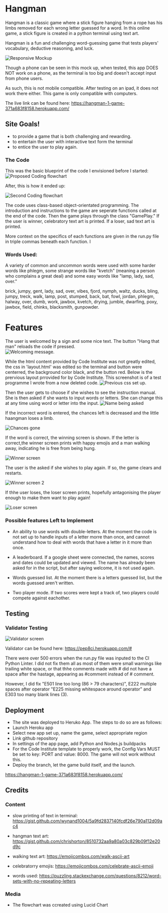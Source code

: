 # Hangman

Hangman is a classic game where a stick figure hanging from a rope has his limbs removed for each wrong letter guessed for a word. In this online game, a stick figure is created in a python terminal using text art. 

Hangman is a fun and challenging word-guessing game that tests players' vocabulary, deductive reasoning, and luck.

![Responsive Mockup](amiresponsive.png)

Though a phone can be seen in this mock up, when tested, this app DOES NOT work on a phone, as the terminal is too big and doesn't accept input from phone users.

As such, this is not mobile compatible. After testing on an ipad, it does not work there either. This game is only compatible with computers. 


The live link can be found here: 
https://hangman-1-game-371a683f8158.herokuapp.com/

## Site Goals!
- to provide a game that is both challenging and rewarding.
- to entertain the user with interactive text form the terminal
- to entice the user to play again.  

### The Code
This was the basic blueprint of the code I envisioned before I started: 
![Proposed Coding flowchart](flowchart.png)

After, this is how it ended up: 

![Second Coding flowchart](DIAGRAM2.png)

The code uses class-based object-orientated programming. 
The introduction and instructions to the game are seperate functions called at the end of the code. Then the game plays through the class "GamePlay." If the user is  winner, celebratory text art is printed. If a loser, sad text art is printed. 

More context on the specifics of each functions are given in the run.py file in triple commas beneath each function. l

### Words Used: 
A variety of common and uncommon words were used with some harder words like phlegm, some strange words like "kvetch" (meaning a person who complains a great deal) and some easy words like "lamp, lady, sad, over."

brick, jumpy, gent, lady, sad, over, vibes, fjord, nymph, waltz, ducks, bling, jumpy, treck, walk, lamp, post, stumped, back, bat, fowl, jordan, phlegm, halway, over, dumb, work, jawbox, kvetch, drying, jumble, dwarfing, poxy, jawbox, field, chinks, blacksmith, gunpowder.

# Features
The user is welcomed by a sign and some nice text. The button "Hang that man" reloads the code if pressed.  
![Welcoming message.](LANDINGART.png)

While the html content provided by Code Institute was not greatly edited, the css in 'layout.html' was edited so the terminal and button were centerred, the background color black, and the button red. Below is the prervious layout prrovided for by Code Institute. This screenshot is of a test programme I wrote from a now deleted code. 
![Previous css set up.](pookie.png)

Then the user gets to choose if she wishes to see the instruction manual. She is then asked if she wants to input words or letters. She can change this at any time using word or letter into the input. 
![Name being asked](landing2.png)

If the incorrect word is entered, the chances left is decreased and the little haangman loses a limb. 

![Chances gone](landing3.png)

If the word is correct, the winning screen is shown. If the letter is correct,the winner screen prints with happy emojis and a man walking away, indicating he is free from being hung. 

![Winner screen ](winning1.png)

The user is the asked if she wishes to play again. If so, the game clears and restarts. 

![Winner screen 2](wining2.png)

If thhe user loses, the loser screen prints, hopefully antagonising the player enough to make them want to play again!

![Loser screen ](loser.png)

### Possible features Left to Implement

- An ability to use words with double-letters. At the moment the code is not set up to handle inputs of a letter morre than once, and cannot understand how to deal with words that have a letter in it more than once.

- A leaderboard. If a google sheet were connected, the names, scores and dates could be updated and viewed. The name has already been asked for in the script, but after saying welcome, it is not used again.

- Words guessed list. At the moment there is a letters guessed list, but the words guessed aren't written. 

- Two player mode. If two scores were kept a track of, two players could compete against eachother. 

## Testing 

### Validator Testing 
![Validator screen ](validator.png)

Validator can be found here: https://pep8ci.herokuapp.com/#

There were over 500 errors when the run.py file was inputed to the CI Python Linter. I did not fix them all as most of them were small warnings like trailing white space, or that thhe comments made with # did not have a space after the hastage, appearing as #comment instead of # comment. 

However, I did fix "E501 line too long (86 > 79 characters)", E222 multiple spaces after operator "E225 missing whitespace around operator" and  E303 too many blank lines (3).

## Deployment

- The site was deployed to Heruko App. 
The steps to do so are as follows: 
- Launch Heroku app
- Select new app set up, name the game, select appropriate region
- Link github repository
- In settings of the app page, add Python and Nodes.js buildpacks
- For the Code Institute template to properly work, the Config Vars MUST be set to key: PORT and value: 8000. The game will not work without this. 
- Deploy the branch, let the game build itself, and the launch. 

https://hangman-1-game-371a683f8158.herokuapp.com/


## Credits 
### Content 

- slow printing of text in terminal: https://gist.github.com/wynand1004/5a9fd2837140fcdf26e790a112d09ac4

- hangman text art: https://gist.github.com/chrishorton/8510732aa9a80a03c829b09f12e20d9c

- walking text art: https://emojicombos.com/walk-ascii-art

- celebratorry emojis:  https://emojicombos.com/celebrate-ascii-emoji

- words used: https://puzzling.stackexchange.com/questions/8212/word-sets-with-no-repeating-letters



### Media

- The flowchart was ccreated using Lucid Chart 


